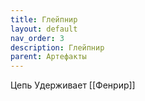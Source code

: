 ```yaml
---
title: Глейпнир
layout: default
nav_order: 3
description: Глейпнир
parent: Артефакты
---
```


Цепь
Удерживает [[Фенрир]]
